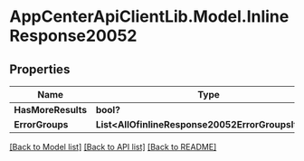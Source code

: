 # AppCenterApiClientLib.Model.InlineResponse20052
## Properties

Name | Type | Description | Notes
------------ | ------------- | ------------- | -------------
**HasMoreResults** | **bool?** |  | [optional] 
**ErrorGroups** | **List&lt;AllOfinlineResponse20052ErrorGroupsItems&gt;** |  | [optional] 

[[Back to Model list]](../README.md#documentation-for-models) [[Back to API list]](../README.md#documentation-for-api-endpoints) [[Back to README]](../README.md)

